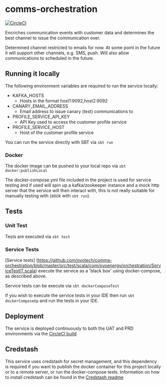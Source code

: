 # comms-orchestration

[![CircleCI](https://circleci.com/gh/ovotech/comms-orchestration.svg?style=svg)](https://circleci.com/gh/ovotech/comms-orchestration)

Encriches communication events with customer data and determines the best channel to issue the communication over.

Determined channel restricted to emails for now. At some point in the future it will support other channels, e.g. SMS, push. Will also allow communications to scheduled in the future.

## Running it locally

The following environment variables are required to run the service locally:
* KAFKA_HOSTS
  * Hosts in the format host1:9092,host2:9092
* CANARY_EMAIL_ADDRESS
  * Email address to issue canary (test) communications to
* PROFILE_SERVICE_API_KEY
  * API Key used to access the customer profile service
* PROFILE_SERVICE_HOST
  * Host of the customer profile service

You can run the service directly with SBT via `sbt run`

### Docker

The docker image can be pushed to your local repo via `sbt docker:publishLocal`

The docker-compose.yml file included in the project is used for service testing and if used will spin up a kafka/zookeeper instance and a mock http server that the service will then interact with, this is not really suitable for manually testing with (stick with `sbt run`).

## Tests

### Unit Test

Tests are executed via `sbt test`

### Service Tests

[Service tests] (https://github.com/ovotech/comms-orchestration/blob/master/src/test/scala/com/ovoenergy/orchestration/ServiceTestIT.scala) execute the service as a 'black box' using docker-compose, as described above.

Service tests can be execute via `sbt dockerComposeTest`

If you wish to execute the service tests in your IDE then run `sbt dockerComposeUp` and run the tests in your IDE.

## Deployment

The service is deployed continuously to both the UAT and PRD environments via the [CircleCI build](https://circleci.com/gh/ovotech/comms-orchestration) 

## Credstash

This service uses credstash for secret management, and this dependency is required if you want to publish the docker container for this project locally or to a remote server, or run the docker-compose tests. Information on how to install credstash can be found in the [Credstash readme](https://github.com/fugue/credstash)

